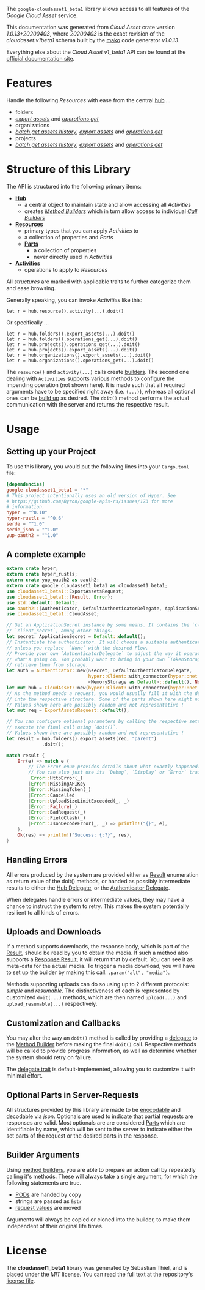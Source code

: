 <!---
DO NOT EDIT !
This file was generated automatically from 'src/mako/api/README.md.mako'
DO NOT EDIT !
-->
The `google-cloudasset1_beta1` library allows access to all features of the *Google Cloud Asset* service.

This documentation was generated from *Cloud Asset* crate version *1.0.13+20200403*, where *20200403* is the exact revision of the *cloudasset:v1beta1* schema built by the [mako](http://www.makotemplates.org/) code generator *v1.0.13*.

Everything else about the *Cloud Asset* *v1_beta1* API can be found at the
[official documentation site](https://cloud.google.com/asset-inventory/docs/quickstart).
# Features

Handle the following *Resources* with ease from the central [hub](https://docs.rs/google-cloudasset1_beta1/1.0.13+20200403/google_cloudasset1_beta1/struct.CloudAsset.html) ... 

* folders
 * [*export assets*](https://docs.rs/google-cloudasset1_beta1/1.0.13+20200403/google_cloudasset1_beta1/struct.FolderExportAssetCall.html) and [*operations get*](https://docs.rs/google-cloudasset1_beta1/1.0.13+20200403/google_cloudasset1_beta1/struct.FolderOperationGetCall.html)
* organizations
 * [*batch get assets history*](https://docs.rs/google-cloudasset1_beta1/1.0.13+20200403/google_cloudasset1_beta1/struct.OrganizationBatchGetAssetsHistoryCall.html), [*export assets*](https://docs.rs/google-cloudasset1_beta1/1.0.13+20200403/google_cloudasset1_beta1/struct.OrganizationExportAssetCall.html) and [*operations get*](https://docs.rs/google-cloudasset1_beta1/1.0.13+20200403/google_cloudasset1_beta1/struct.OrganizationOperationGetCall.html)
* projects
 * [*batch get assets history*](https://docs.rs/google-cloudasset1_beta1/1.0.13+20200403/google_cloudasset1_beta1/struct.ProjectBatchGetAssetsHistoryCall.html), [*export assets*](https://docs.rs/google-cloudasset1_beta1/1.0.13+20200403/google_cloudasset1_beta1/struct.ProjectExportAssetCall.html) and [*operations get*](https://docs.rs/google-cloudasset1_beta1/1.0.13+20200403/google_cloudasset1_beta1/struct.ProjectOperationGetCall.html)




# Structure of this Library

The API is structured into the following primary items:

* **[Hub](https://docs.rs/google-cloudasset1_beta1/1.0.13+20200403/google_cloudasset1_beta1/struct.CloudAsset.html)**
    * a central object to maintain state and allow accessing all *Activities*
    * creates [*Method Builders*](https://docs.rs/google-cloudasset1_beta1/1.0.13+20200403/google_cloudasset1_beta1/trait.MethodsBuilder.html) which in turn
      allow access to individual [*Call Builders*](https://docs.rs/google-cloudasset1_beta1/1.0.13+20200403/google_cloudasset1_beta1/trait.CallBuilder.html)
* **[Resources](https://docs.rs/google-cloudasset1_beta1/1.0.13+20200403/google_cloudasset1_beta1/trait.Resource.html)**
    * primary types that you can apply *Activities* to
    * a collection of properties and *Parts*
    * **[Parts](https://docs.rs/google-cloudasset1_beta1/1.0.13+20200403/google_cloudasset1_beta1/trait.Part.html)**
        * a collection of properties
        * never directly used in *Activities*
* **[Activities](https://docs.rs/google-cloudasset1_beta1/1.0.13+20200403/google_cloudasset1_beta1/trait.CallBuilder.html)**
    * operations to apply to *Resources*

All *structures* are marked with applicable traits to further categorize them and ease browsing.

Generally speaking, you can invoke *Activities* like this:

```Rust,ignore
let r = hub.resource().activity(...).doit()
```

Or specifically ...

```ignore
let r = hub.folders().export_assets(...).doit()
let r = hub.folders().operations_get(...).doit()
let r = hub.projects().operations_get(...).doit()
let r = hub.projects().export_assets(...).doit()
let r = hub.organizations().export_assets(...).doit()
let r = hub.organizations().operations_get(...).doit()
```

The `resource()` and `activity(...)` calls create [builders][builder-pattern]. The second one dealing with `Activities` 
supports various methods to configure the impending operation (not shown here). It is made such that all required arguments have to be 
specified right away (i.e. `(...)`), whereas all optional ones can be [build up][builder-pattern] as desired.
The `doit()` method performs the actual communication with the server and returns the respective result.

# Usage

## Setting up your Project

To use this library, you would put the following lines into your `Cargo.toml` file:

```toml
[dependencies]
google-cloudasset1_beta1 = "*"
# This project intentionally uses an old version of Hyper. See
# https://github.com/Byron/google-apis-rs/issues/173 for more
# information.
hyper = "^0.10"
hyper-rustls = "^0.6"
serde = "^1.0"
serde_json = "^1.0"
yup-oauth2 = "^1.0"
```

## A complete example

```Rust
extern crate hyper;
extern crate hyper_rustls;
extern crate yup_oauth2 as oauth2;
extern crate google_cloudasset1_beta1 as cloudasset1_beta1;
use cloudasset1_beta1::ExportAssetsRequest;
use cloudasset1_beta1::{Result, Error};
use std::default::Default;
use oauth2::{Authenticator, DefaultAuthenticatorDelegate, ApplicationSecret, MemoryStorage};
use cloudasset1_beta1::CloudAsset;

// Get an ApplicationSecret instance by some means. It contains the `client_id` and 
// `client_secret`, among other things.
let secret: ApplicationSecret = Default::default();
// Instantiate the authenticator. It will choose a suitable authentication flow for you, 
// unless you replace  `None` with the desired Flow.
// Provide your own `AuthenticatorDelegate` to adjust the way it operates and get feedback about 
// what's going on. You probably want to bring in your own `TokenStorage` to persist tokens and
// retrieve them from storage.
let auth = Authenticator::new(&secret, DefaultAuthenticatorDelegate,
                              hyper::Client::with_connector(hyper::net::HttpsConnector::new(hyper_rustls::TlsClient::new())),
                              <MemoryStorage as Default>::default(), None);
let mut hub = CloudAsset::new(hyper::Client::with_connector(hyper::net::HttpsConnector::new(hyper_rustls::TlsClient::new())), auth);
// As the method needs a request, you would usually fill it with the desired information
// into the respective structure. Some of the parts shown here might not be applicable !
// Values shown here are possibly random and not representative !
let mut req = ExportAssetsRequest::default();

// You can configure optional parameters by calling the respective setters at will, and
// execute the final call using `doit()`.
// Values shown here are possibly random and not representative !
let result = hub.folders().export_assets(req, "parent")
             .doit();

match result {
    Err(e) => match e {
        // The Error enum provides details about what exactly happened.
        // You can also just use its `Debug`, `Display` or `Error` traits
         Error::HttpError(_)
        |Error::MissingAPIKey
        |Error::MissingToken(_)
        |Error::Cancelled
        |Error::UploadSizeLimitExceeded(_, _)
        |Error::Failure(_)
        |Error::BadRequest(_)
        |Error::FieldClash(_)
        |Error::JsonDecodeError(_, _) => println!("{}", e),
    },
    Ok(res) => println!("Success: {:?}", res),
}

```
## Handling Errors

All errors produced by the system are provided either as [Result](https://docs.rs/google-cloudasset1_beta1/1.0.13+20200403/google_cloudasset1_beta1/enum.Result.html) enumeration as return value of 
the doit() methods, or handed as possibly intermediate results to either the 
[Hub Delegate](https://docs.rs/google-cloudasset1_beta1/1.0.13+20200403/google_cloudasset1_beta1/trait.Delegate.html), or the [Authenticator Delegate](https://docs.rs/yup-oauth2/*/yup_oauth2/trait.AuthenticatorDelegate.html).

When delegates handle errors or intermediate values, they may have a chance to instruct the system to retry. This 
makes the system potentially resilient to all kinds of errors.

## Uploads and Downloads
If a method supports downloads, the response body, which is part of the [Result](https://docs.rs/google-cloudasset1_beta1/1.0.13+20200403/google_cloudasset1_beta1/enum.Result.html), should be
read by you to obtain the media.
If such a method also supports a [Response Result](https://docs.rs/google-cloudasset1_beta1/1.0.13+20200403/google_cloudasset1_beta1/trait.ResponseResult.html), it will return that by default.
You can see it as meta-data for the actual media. To trigger a media download, you will have to set up the builder by making
this call: `.param("alt", "media")`.

Methods supporting uploads can do so using up to 2 different protocols: 
*simple* and *resumable*. The distinctiveness of each is represented by customized 
`doit(...)` methods, which are then named `upload(...)` and `upload_resumable(...)` respectively.

## Customization and Callbacks

You may alter the way an `doit()` method is called by providing a [delegate](https://docs.rs/google-cloudasset1_beta1/1.0.13+20200403/google_cloudasset1_beta1/trait.Delegate.html) to the 
[Method Builder](https://docs.rs/google-cloudasset1_beta1/1.0.13+20200403/google_cloudasset1_beta1/trait.CallBuilder.html) before making the final `doit()` call. 
Respective methods will be called to provide progress information, as well as determine whether the system should 
retry on failure.

The [delegate trait](https://docs.rs/google-cloudasset1_beta1/1.0.13+20200403/google_cloudasset1_beta1/trait.Delegate.html) is default-implemented, allowing you to customize it with minimal effort.

## Optional Parts in Server-Requests

All structures provided by this library are made to be [enocodable](https://docs.rs/google-cloudasset1_beta1/1.0.13+20200403/google_cloudasset1_beta1/trait.RequestValue.html) and 
[decodable](https://docs.rs/google-cloudasset1_beta1/1.0.13+20200403/google_cloudasset1_beta1/trait.ResponseResult.html) via *json*. Optionals are used to indicate that partial requests are responses 
are valid.
Most optionals are are considered [Parts](https://docs.rs/google-cloudasset1_beta1/1.0.13+20200403/google_cloudasset1_beta1/trait.Part.html) which are identifiable by name, which will be sent to 
the server to indicate either the set parts of the request or the desired parts in the response.

## Builder Arguments

Using [method builders](https://docs.rs/google-cloudasset1_beta1/1.0.13+20200403/google_cloudasset1_beta1/trait.CallBuilder.html), you are able to prepare an action call by repeatedly calling it's methods.
These will always take a single argument, for which the following statements are true.

* [PODs][wiki-pod] are handed by copy
* strings are passed as `&str`
* [request values](https://docs.rs/google-cloudasset1_beta1/1.0.13+20200403/google_cloudasset1_beta1/trait.RequestValue.html) are moved

Arguments will always be copied or cloned into the builder, to make them independent of their original life times.

[wiki-pod]: http://en.wikipedia.org/wiki/Plain_old_data_structure
[builder-pattern]: http://en.wikipedia.org/wiki/Builder_pattern
[google-go-api]: https://github.com/google/google-api-go-client

# License
The **cloudasset1_beta1** library was generated by Sebastian Thiel, and is placed 
under the *MIT* license.
You can read the full text at the repository's [license file][repo-license].

[repo-license]: https://github.com/Byron/google-apis-rsblob/master/LICENSE.md
